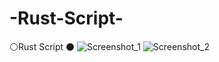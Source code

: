 # -Rust-Script-
⚪Rust Script ⚫
![Screenshot_1](https://github.com/Theordernarkoz/-Rust-Script-/assets/77937150/1e9c3f0b-f251-41f7-bb62-4a20d8324797)
![Screenshot_2](https://github.com/Theordernarkoz/-Rust-Script-/assets/77937150/db9f3b39-296a-4e5d-aebf-cfd66750cb57)
